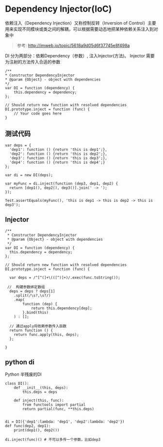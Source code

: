 # Dependency Injector(IoC)
依赖注入（Dependency Injection）又称控制反转（Inversion of Control）主要用来实现不同模块或类之间的解耦，可以根据需要动态地把某种依赖关系注入到对象中

> 参考: http://imweb.io/topic/5618a9d05d6f37745e8f498a

DI 分为两部分：依赖Dependency（参数）, 注入Injector(方法)。
Injector 需要为注射的方法传入合适的参数

    /**
    * Constructor DependencyInjector
    * @param {Object} - object with dependencies
    */
    var DI = function (dependency) {
        this.dependency = dependency;
    };

    // Should return new function with resolved dependencies
    DI.prototype.inject = function (func) {
        // Your code goes here
    }

## 测试代码
    var deps = {
      'dep1': function () {return 'this is dep1';},
      'dep2': function () {return 'this is dep2';},
      'dep3': function () {return 'this is dep3';},
      'dep4': function () {return 'this is dep4';}
    };

    var di = new DI(deps);

    var myFunc = di.inject(function (dep3, dep1, dep2) {
      return [dep1(), dep2(), dep3()].join(' -> ');
    });

    Test.assertEquals(myFunc(), 'this is dep1 -> this is dep2 -> this is dep3');

## Injector

    /**
     * Constructor DependencyInjector
     * @param {Object} - object with dependencies
     */
    var DI = function (dependency) {
      this.dependency = dependency;
    };

    // Should return new function with resolved dependencies
    DI.prototype.inject = function (func) {

      var deps = /^[^(]+\(([^)]+)/.exec(func.toString());

     //  构建参数绑定数组
      deps = deps ? deps[1]
        .split(/\s?,\s?/)
        .map(
            function (dep) {
                return this.dependency[dep];
            }.bind(this)
        ) : [];

      // 通过apply将依赖参数传入函数
      return function () {
        return func.apply(this, deps);
      };

    }

## python di
Python 半残废的DI

    class DI():
        def __init__(this, deps):
            this.deps = deps

        def inject(this, func):
            from functools import partial
            return partial(func, **this.deps)
            

    di = DI({'dep1':lambda: 'dep1', 'dep2':lambda: 'dep2'})
    def func(dep2, dep1):
        print(dep1(), dep2())

    di.inject(func)() # 不可以多传一个参数，比如dep3